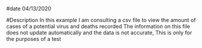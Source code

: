 #date
04/13/2020

#Description
In this example I am consulting a csv file to view the amount of cases of a potential virus and deaths recorded
The information on this file does not update automatically and the data is not accurate, This is only for the purposes of a test
